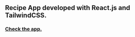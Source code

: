 ## Recipe App developed with React.js and TailwindCSS.

### [Check the app.](https://recipe-app-snowy-seven.vercel.app/)